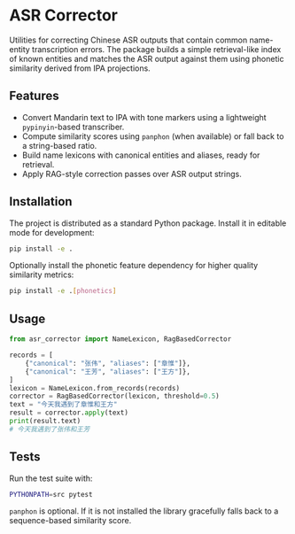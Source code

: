 # ASR Corrector

Utilities for correcting Chinese ASR outputs that contain common name-entity transcription errors. The package builds a simple retrieval-like index of known entities and matches the ASR output against them using phonetic similarity derived from IPA projections.

## Features

- Convert Mandarin text to IPA with tone markers using a lightweight `pypinyin`-based transcriber.
- Compute similarity scores using `panphon` (when available) or fall back to a string-based ratio.
- Build name lexicons with canonical entities and aliases, ready for retrieval.
- Apply RAG-style correction passes over ASR output strings.

## Installation

The project is distributed as a standard Python package. Install it in editable mode for development:

```bash
pip install -e .
```

Optionally install the phonetic feature dependency for higher quality similarity metrics:

```bash
pip install -e .[phonetics]
```

## Usage

```python
from asr_corrector import NameLexicon, RagBasedCorrector

records = [
    {"canonical": "张伟", "aliases": ["章惟"]},
    {"canonical": "王芳", "aliases": ["王方"]},
]
lexicon = NameLexicon.from_records(records)
corrector = RagBasedCorrector(lexicon, threshold=0.5)
text = "今天我遇到了章惟和王方"
result = corrector.apply(text)
print(result.text)
# 今天我遇到了张伟和王芳
```

## Tests

Run the test suite with:

```bash
PYTHONPATH=src pytest
```

`panphon` is optional. If it is not installed the library gracefully falls back to a sequence-based similarity score.
